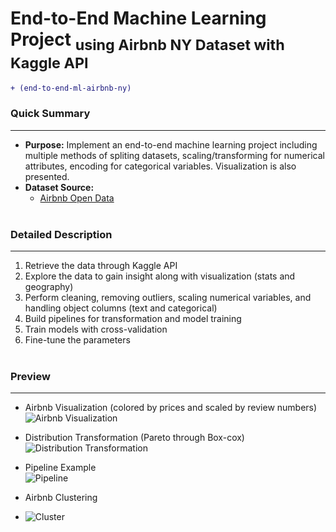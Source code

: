 # End-to-End Machine Learning Project <sub>using Airbnb NY Dataset with Kaggle API</sub>
````diff 
+ (end-to-end-ml-airbnb-ny)
````
### Quick Summary
***
- **Purpose:** Implement an end-to-end machine learning project including multiple methods of spliting datasets, scaling/transforming for numerical attributes, encoding for categorical variables. Visualization is also presented.
- **Dataset Source:**
  - [Airbnb Open Data](https://www.kaggle.com/datasets/arianazmoudeh/airbnbopendata)
<br><br>

### Detailed Description
***
1. Retrieve the data through Kaggle API
2. Explore the data to gain insight along with visualization (stats and geography)
3. Perform cleaning, removing outliers, scaling numerical variables, and handling object columns (text and categorical)
4. Build pipelines for transformation and model training
5. Train models with cross-validation
6. Fine-tune the parameters
<br><br>

### Preview
***
- Airbnb Visualization (colored by prices and scaled by review numbers)
![Airbnb Visualization](https://user-images.githubusercontent.com/111717563/216883728-8259008e-e6f9-45c6-ab40-7d3e001a95a8.png)

- Distribution Transformation (Pareto through Box-cox)<br>
![Distribution Transformation](https://user-images.githubusercontent.com/111717563/216884309-96540edc-2621-4e1f-95ec-878c85724791.png)

- Pipeline Example<br>
![Pipeline](https://user-images.githubusercontent.com/111717563/216884041-584e3731-3a06-4d4d-bf4a-2a4862e0072d.png)

- Airbnb Clustering<br>
- ![Cluster](https://user-images.githubusercontent.com/111717563/216884569-0895d155-03fa-432b-bdd4-a3d20e781f0d.png)
